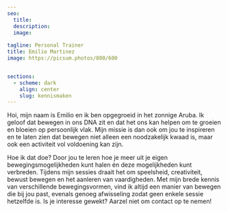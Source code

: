 ```yaml
---
seo:
  title: 
  description: 
  image:
  
tagline: Personal Trainer
title: Emilio Martinez
image: https://picsum.photos/800/600


sections:
  - scheme: dark  
    align: center
    slug: kennismaken
---
```


Hoi, mijn naam is Emilio en ik ben opgegroeid in het zonnige Aruba. Ik geloof dat bewegen in ons DNA zit en dat het ons kan helpen om te groeien en bloeien op persoonlijk vlak. Mijn missie is dan ook om jou te inspireren en te laten zien dat bewegen niet alleen een noodzakelijk kwaad is, maar ook een activiteit vol voldoening kan zijn.

Hoe ik dat doe? Door jou te leren hoe je meer uit je eigen bewegingsmogelijkheden kunt halen én deze mogelijkheden kunt verbreden. Tijdens mijn sessies draait het om speelsheid, creativiteit, bewust bewegen en het aanleren van vaardigheden. Met mijn brede kennis van verschillende bewegingsvormen, vind ik altijd een manier van bewegen die bij jou past, evenals genoeg afwisseling zodat geen enkele sessie hetzelfde is. Is je interesse gewekt? Aarzel niet om contact op te nemen!

